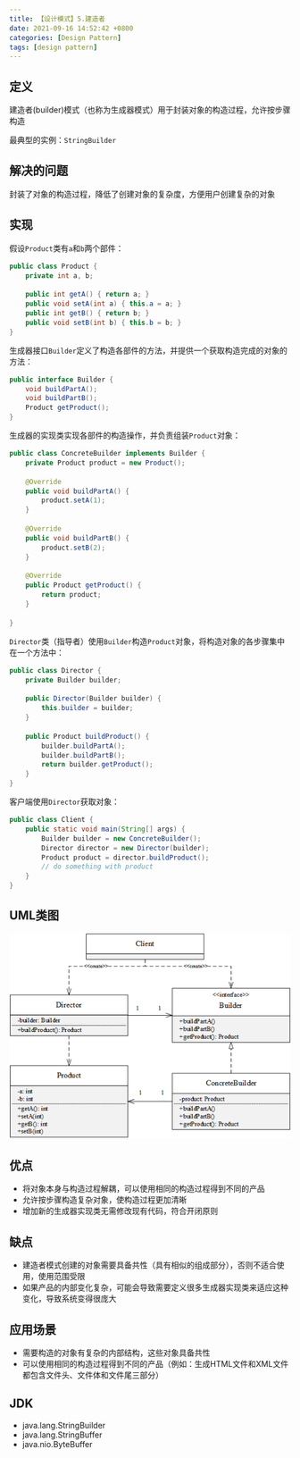 ```yaml
---
title: 【设计模式】5.建造者
date: 2021-09-16 14:52:42 +0800
categories: [Design Pattern]
tags: [design pattern]
---
```

## 定义
建造者(builder)模式（也称为生成器模式）用于封装对象的构造过程，允许按步骤构造

最典型的实例：`StringBuilder`

## 解决的问题
封装了对象的构造过程，降低了创建对象的复杂度，方便用户创建复杂的对象

## 实现
假设`Product`类有`a`和`b`两个部件：
```java
public class Product {
    private int a, b;

    public int getA() { return a; }
    public void setA(int a) { this.a = a; }
    public int getB() { return b; }
    public void setB(int b) { this.b = b; }
}
```

生成器接口`Builder`定义了构造各部件的方法，并提供一个获取构造完成的对象的方法：
```java
public interface Builder {
    void buildPartA();
    void buildPartB();
    Product getProduct();
}
```

生成器的实现类实现各部件的构造操作，并负责组装`Product`对象：
```java
public class ConcreteBuilder implements Builder {
    private Product product = new Product();

    @Override
    public void buildPartA() {
        product.setA(1);
    }

    @Override
    public void buildPartB() {
        product.setB(2);
    }

    @Override
    public Product getProduct() {
        return product;
    }

}
```

`Director`类（指导者）使用`Builder`构造`Product`对象，将构造对象的各步骤集中在一个方法中：
```java
public class Director {
    private Builder builder;

    public Director(Builder builder) {
        this.builder = builder;
    }

    public Product buildProduct() {
        builder.buildPartA();
        builder.buildPartB();
        return builder.getProduct();
    }
}
```

客户端使用`Director`获取对象：
```java
public class Client {
    public static void main(String[] args) {
        Builder builder = new ConcreteBuilder();
        Director director = new Director(builder);
        Product product = director.buildProduct();
        // do something with product
    }
}
```

## UML类图
![建造者模式UML类图](/assets/images/design-pattern-builder/建造者模式UML类图.png)

## 优点
* 将对象本身与构造过程解耦，可以使用相同的构造过程得到不同的产品
* 允许按步骤构造复杂对象，使构造过程更加清晰
* 增加新的生成器实现类无需修改现有代码，符合开闭原则

## 缺点
* 建造者模式创建的对象需要具备共性（具有相似的组成部分），否则不适合使用，使用范围受限
* 如果产品的内部变化复杂，可能会导致需要定义很多生成器实现类来适应这种变化，导致系统变得很庞大

## 应用场景
* 需要构造的对象有复杂的内部结构，这些对象具备共性
* 可以使用相同的构造过程得到不同的产品（例如：生成HTML文件和XML文件都包含文件头、文件体和文件尾三部分）

## JDK
* java.lang.StringBuilder
* java.lang.StringBuffer
* java.nio.ByteBuffer
